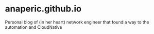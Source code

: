 # anaperic.github.io
Personal blog of (in her heart) network engineer that found a way to the automation and CloudNative
